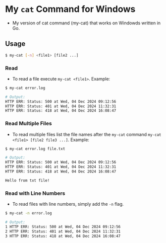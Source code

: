 # My `cat` Command for Windows
- My version of cat command (my-cat) that works on Windowds written in Go. 

## Usage
```bash
$ my-cat [-n] <file1> [file2 ...]
```
### Read
- To read a file execute `my-cat <file1>`. Example:
```bash
$ my-cat error.log

# Output:
HTTP ERR: Status: 500 at Wed, 04 Dec 2024 09:12:56
HTTP ERR: Status: 401 at Wed, 04 Dec 2024 11:32:31
HTTP ERR: Status: 418 at Wed, 04 Dec 2024 16:08:47
```

### Read Multiple Files
- To read multiple files list the file names after the `my-cat` command `my-cat <file1> [file2 file3 ...]`. Example:
```bash
$ my-cat error.log file.txt

# Output:
HTTP ERR: Status: 500 at Wed, 04 Dec 2024 09:12:56
HTTP ERR: Status: 401 at Wed, 04 Dec 2024 11:32:31
HTTP ERR: Status: 418 at Wed, 04 Dec 2024 16:08:47

Hello from txt file!
```

### Read with Line Numbers
- To read files with line numbers, simply add the `-n` flag.
```bash
$ my-cat -n error.log

# Output:
1 HTTP ERR: Status: 500 at Wed, 04 Dec 2024 09:12:56
2 HTTP ERR: Status: 401 at Wed, 04 Dec 2024 11:32:31
3 HTTP ERR: Status: 418 at Wed, 04 Dec 2024 16:08:47
```

